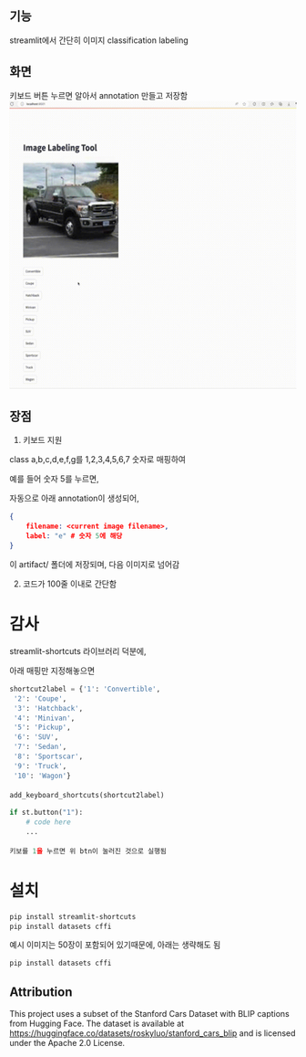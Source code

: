 ## 기능 
streamlit에서 간단히 이미지 classification labeling 

## 화면

키보드 버튼 누르면 알아서 annotation 만들고 저장함
![A description of the GIF](./assets/demo.gif)



## 장점

1. 키보드 지원

class  a,b,c,d,e,f,g를 1,2,3,4,5,6,7 숫자로 매핑하여 

예를 들어 숫자 5를 누르면,

자동으로 아래 annotation이 생성되어,
```json
{ 
    filename: <current image filename>,
    label: "e" # 숫자 5에 해당
}
```
이 artifact/ 폴더에 저장되며, 다음 이미지로 넘어감


2. 코드가 100줄 이내로 간단함


# 감사
streamlit-shortcuts 라이브러리 덕분에, 

아래 매핑만 지정해놓으면 
```python
shortcut2label = {'1': 'Convertible',
 '2': 'Coupe',
 '3': 'Hatchback',
 '4': 'Minivan',
 '5': 'Pickup',
 '6': 'SUV',
 '7': 'Sedan',
 '8': 'Sportscar',
 '9': 'Truck',
 '10': 'Wagon'}

add_keyboard_shortcuts(shortcut2label)
```

```python
if st.button("1"):
    # code here
    ...

키보를 1을 누르면 위 btn이 눌러진 것으로 실행됨 
```

# 설치


```bash
pip install streamlit-shortcuts
pip install datasets cffi
```

예시 이미지는 50장이 포함되어 있기때문에, 아래는 생략해도 됨
```bash
pip install datasets cffi
```



## Attribution
This project uses a subset of the Stanford Cars Dataset with BLIP captions from Hugging Face. The dataset is available at https://huggingface.co/datasets/roskyluo/stanford_cars_blip and is licensed under the Apache 2.0 License.
